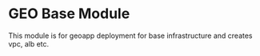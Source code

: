 # GEO Base Module

This module is for geoapp deployment for base infrastructure and creates vpc, alb etc.